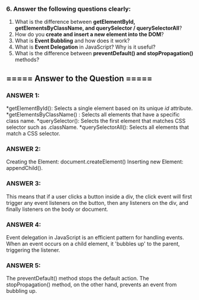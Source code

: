### 6. Answer the following questions clearly:

1. What is the difference between **getElementById, getElementsByClassName, and querySelector / querySelectorAll**?
2. How do you **create and insert a new element into the DOM**?
3. What is **Event Bubbling** and how does it work?
4. What is **Event Delegation** in JavaScript? Why is it useful?
5. What is the difference between **preventDefault() and stopPropagation()** methods?

## ===== Answer to the Question =====

### ANSWER 1:

*getElementById(): Selects a single element based on its unique *id* attribute.
*getElementsByClassName() : Selects all elements that have a specific class name.
*querySelector(): Selects the first element that matches CSS selector such as .className.
*querySelectorAll(): Selects all elements that match a CSS selector.

### ANSWER 2:

Creating the Element: document.createElement()
Inserting new Element: appendChild().

### ANSWER 3:

This means that if a user clicks a button inside a div, the click event will first trigger any event listeners on the button, then any listeners on the div, and finally listeners on the body or document.

### ANSWER 4:

Event delegation in JavaScript is an efficient pattern for handling events. When an event occurs on a child element, it 'bubbles up' to the parent, triggering the listener.

### ANSWER 5:

The preventDefault() method stops the default action.
The stopPropagation() method, on the other hand, prevents an event from bubbling up.
